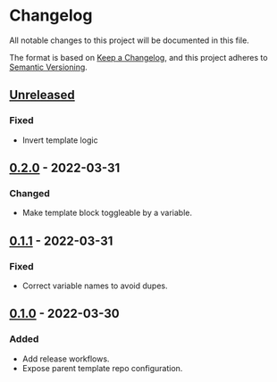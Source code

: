 # Changelog

All notable changes to this project will be documented in this file.

The format is based on [Keep a Changelog](https://keepachangelog.com/en/1.0.0/),
and this project adheres to [Semantic Versioning](https://semver.org/spec/v2.0.0.html).

## [Unreleased]

### Fixed

- Invert template logic

## [0.2.0] - 2022-03-31

### Changed

- Make template block toggleable by a variable.

## [0.1.1] - 2022-03-31

### Fixed

- Correct variable names to avoid dupes.

## [0.1.0] - 2022-03-30

### Added

- Add release workflows.
- Expose parent template repo configuration.

[Unreleased]: https://github.com/a7d-corp/terraform-github-modules/compare/v0.2.0...HEAD
[0.2.0]: https://github.com/a7d-corp/terraform-github-modules/compare/v0.1.1...v0.2.0
[0.1.1]: https://github.com/a7d-corp/terraform-github-modules/compare/v0.1.0...v0.1.1
[0.1.0]: https://github.com/a7d-corp/terraform-github-modules/releases/tag/v0.1.0
